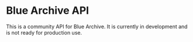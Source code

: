 # Blue Archive API
This is a community API for Blue Archive. It is currently in development and is not ready for production use.


